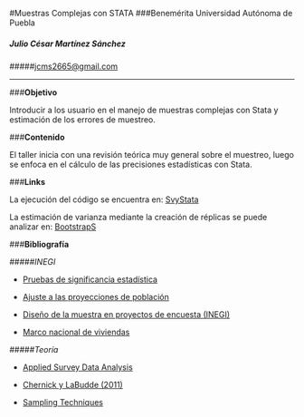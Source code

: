 #Muestras Complejas con STATA
###Benemérita Universidad Autónoma de Puebla
##### Julio César Martínez Sánchez 
#####jcms2665@gmail.com

___
###**Objetivo**

Introducir a los usuario en el manejo de muestras complejas con Stata y estimación de los errores de muestreo.

###**Contenido**

El taller inicia con una revisión teórica muy general sobre el muestreo, luego se enfoca en el cálculo de las precisiones estadísticas con Stata.


###**Links**

La ejecución del código se encuentra en: [SvyStata](http://rpubs.com/jcms2665/SvyStata)

La estimación de varianza mediante la creación de réplicas se puede analizar en:  [BootstrapS](https://jcms2665.shinyapps.io/BootstrapS)


###**Bibliografía**


#####*INEGI*

* [Pruebas de significancia estadística](http://www.beta.inegi.org.mx/contenidos/proyectos/enchogares/regulares/enoe/doc/enoe_significancia.pdf)

* [Ajuste a las proyecciones de población](http://www.beta.inegi.org.mx/contenidos/proyectos/enchogares/regulares/enoe/doc/Nota_Result_Proy.pdf)

* [Diseño de la muestra en proyectos de encuesta (INEGI)](http://www.snieg.mx/contenidos/espanol/normatividad/doctos_genbasica/muestra_encuesta.pdf)

* [Marco nacional de viviendas](http://www.inegi.org.mx/eventos/2013/Foro_Estadistica/doc/P-AnaMariaLanderos.pdf)


#####*Teoría*

* [Applied Survey Data Analysis](http://www.isr.umich.edu/src/smp/asda/)

* [Chernick y LaBudde (2011)](http://www.ievbras.ru/ecostat/Kiril/R/Biblio/R_eng/Chernick2011.pdf)

* [Sampling Techniques](http://hbanaszak.mjr.uw.edu.pl/StatRozw/Books/Cochran_1977_Sampling%20Techniques.pdf)



